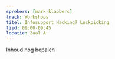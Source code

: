 ```yaml
---
sprekers: [mark-klabbers]
track: Workshops
titel: Infosupport Hacking? Lockpicking
tijd: 09:00-09:45
locatie: Zaal A
---
```

Inhoud nog bepalen